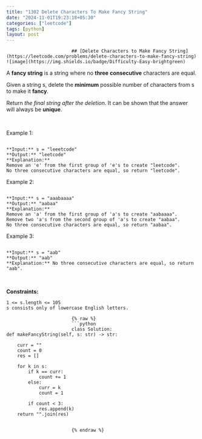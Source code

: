```yaml
---
title: "1302 Delete Characters To Make Fancy String"
date: "2024-11-01T19:23:18+05:30"
categories: ["leetcode"]
tags: [python]
layout: post
---
```



                            ## [Delete Characters to Make Fancy String](https://leetcode.com/problems/delete-characters-to-make-fancy-string) ![image](https://img.shields.io/badge/Difficulty-Easy-brightgreen)

A **fancy string** is a string where no **three** **consecutive** characters are equal.

Given a string s, delete the **minimum** possible number of characters from s to make it **fancy**.

Return *the final string after the deletion*. It can be shown that the answer will always be **unique**.

 

Example 1:

```

**Input:** s = "leeetcode"
**Output:** "leetcode"
**Explanation:**
Remove an 'e' from the first group of 'e's to create "leetcode".
No three consecutive characters are equal, so return "leetcode".

```

Example 2:

```

**Input:** s = "aaabaaaa"
**Output:** "aabaa"
**Explanation:**
Remove an 'a' from the first group of 'a's to create "aabaaaa".
Remove two 'a's from the second group of 'a's to create "aabaa".
No three consecutive characters are equal, so return "aabaa".

```

Example 3:

```

**Input:** s = "aab"
**Output:** "aab"
**Explanation:** No three consecutive characters are equal, so return "aab".

```

 

**Constraints:**

	1 <= s.length <= 105
	s consists only of lowercase English letters.

                            {% raw %}
                            ```python
                            class Solution:
    def makeFancyString(self, s: str) -> str:

        curr = ""
        count = 0
        res = []

        for k in s:
            if k == curr:
                count += 1
            else:
                curr = k
                count = 1

            if count < 3:
                res.append(k)
        return "".join(res)

        
                            {% endraw %}
                            